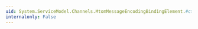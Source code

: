 ```yaml
---
uid: System.ServiceModel.Channels.MtomMessageEncodingBindingElement.#ctor
internalonly: False
---
```

